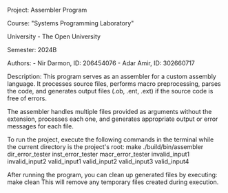  Project: Assembler Program
 
 Course: "Systems Programming Laboratory"

 University - The Open University
 
 Semester: 2024B
 
 
Authors:
    - Nir Darmon, ID: 206454076
    - Adar Amir, ID: 302660717

Description:
    This program serves as an assembler for a custom assembly language.
    It processes source files, performs macro preprocessing, parses the code,
    and generates output files (.ob, .ent, .ext) if the source code is free of errors.
 
The assembler handles multiple files provided as arguments without the extension, processes each one,
and generates appropriate output or error messages for each file.

 
To run the project, execute the following commands in the terminal while the current directory is the project's root:
make
./build/bin/assembler dir_error_tester inst_error_tester macr_error_tester invalid_input1 invalid_input2 valid_input1 valid_input2 valid_input3 valid_input4

After running the program, you can clean up generated files by executing:
make clean
This will remove any temporary files created during execution.
